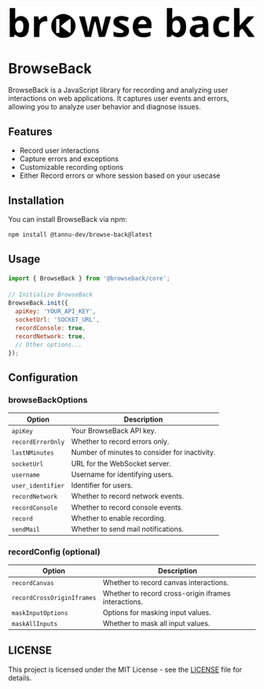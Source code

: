 ![BrowseBack Icon](logo.svg)

# BrowseBack

BrowseBack is a JavaScript library for recording and analyzing user interactions on web applications. It captures user events and errors, allowing you to analyze user behavior and diagnose issues.

## Features

- Record user interactions
- Capture errors and exceptions
- Customizable recording options
- Either Record errors or whore session based on your usecase

## Installation

You can install BrowseBack via npm:

```bash
npm install @tannu-dev/browse-back@latest
```

## Usage

```javascript
import { BrowseBack } from '@browseback/core';

// Initialize BrowseBack
BrowseBack.init({
  apiKey: 'YOUR_API_KEY',
  socketUrl: 'SOCKET_URL',
  recordConsole: true,
  recordNetwork: true,
  // Other options...
});
```

## Configuration

### browseBackOptions

| Option            | Description                                     |
|-------------------|-------------------------------------------------|
| `apiKey`          | Your BrowseBack API key.                        |
| `recordErrorOnly` | Whether to record errors only.                  |
| `lastNMinutes`    | Number of minutes to consider for inactivity.   |
| `socketUrl`       | URL for the WebSocket server.                   |
| `username`        | Username for identifying users.                 |
| `user_identifier` | Identifier for users.                           |
| `recordNetwork`   | Whether to record network events.               |
| `recordConsole`   | Whether to record console events.               |
| `record`          | Whether to enable recording.                    |
| `sendMail`        | Whether to send mail notifications.             |

### recordConfig (optional)

| Option                    | Description                                                      |
|---------------------------|------------------------------------------------------------------|
| `recordCanvas`            | Whether to record canvas interactions.                           |
| `recordCrossOriginIframes`| Whether to record cross-origin iframes interactions.             |
| `maskInputOptions`        | Options for masking input values.                                |
| `maskAllInputs`           | Whether to mask all input values.                                |


## LICENSE
This project is licensed under the MIT License - see the [LICENSE](LICENSE) file for details.
